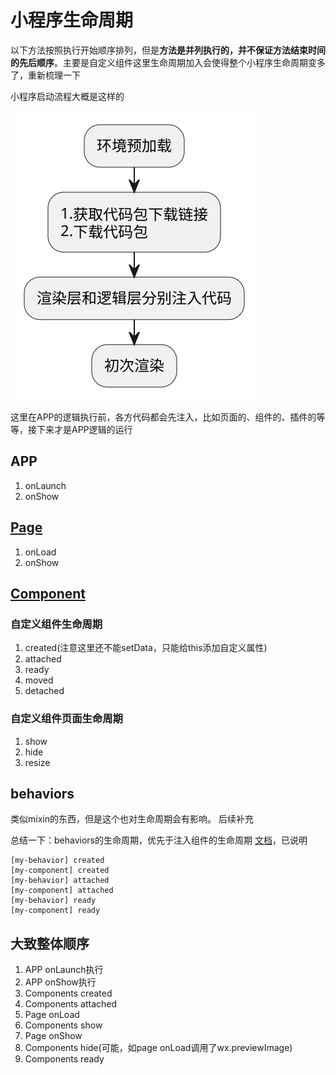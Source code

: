 # 小程序生命周期
以下方法按照执行开始顺序排列，但是**方法是并列执行的，并不保证方法结束时间的先后顺序**。主要是自定义组件这里生命周期加入会使得整个小程序生命周期变多了，重新梳理一下

小程序启动流程大概是这样的

![](../images/mp/life-cycle.svg)


这里在APP的逻辑执行前，各方代码都会先注入，比如页面的、组件的、插件的等等，接下来才是APP逻辑的运行
## APP

1. onLaunch
2. onShow

## [Page](https://developers.weixin.qq.com/miniprogram/dev/framework/app-service/page-life-cycle.html)
1. onLoad
2. onShow

## [Component](https://developers.weixin.qq.com/miniprogram/dev/framework/custom-component/lifetimes.html)

### 自定义组件生命周期
1. created(注意这里还不能setData，只能给this添加自定义属性)
2. attached
3. ready
4. moved
5. detached

### 自定义组件页面生命周期
1. show
2. hide
3. resize

## behaviors
类似mixin的东西，但是这个也对生命周期会有影响。
后续补充

总结一下：behaviors的生命周期，优先于注入组件的生命周期
[文档](https://developers.weixin.qq.com/miniprogram/dev/framework/custom-component/behaviors.html)，已说明

```
[my-behavior] created
[my-component] created
[my-behavior] attached
[my-component] attached
[my-behavior] ready
[my-component] ready
```
## 大致整体顺序
1. APP onLaunch执行
2. APP onShow执行
3. Components created
4. Components attached
5. Page onLoad
6. Components show
7. Page onShow
8. Components hide(可能，如page onLoad调用了wx.previewImage)
9. Components ready
